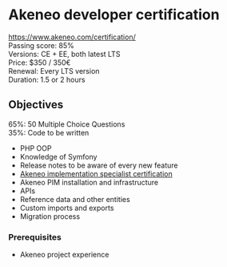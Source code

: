 # Akeneo developer certification

https://www.akeneo.com/certification/   
Passing score: 85%   
Versions: CE + EE, both latest LTS   
Price: $350 / 350€   
Renewal: Every LTS version  
Duration: 1.5 or 2 hours  


## Objectives

65%: 50 Multiple Choice Questions  
35%: Code to be written  

- PHP OOP
- Knowledge of Symfony
- Release notes to be aware of every new feature
- [Akeneo implementation specialist certification](https://github.com/PauliusMacernis/certification/blob/master/akeneo/akeneo-implementation-specialist.md)
- Akeneo PIM installation and infrastructure
- APIs
- Reference data and other entities
- Custom imports and exports
- Migration process

### Prerequisites

- Akeneo project experience
